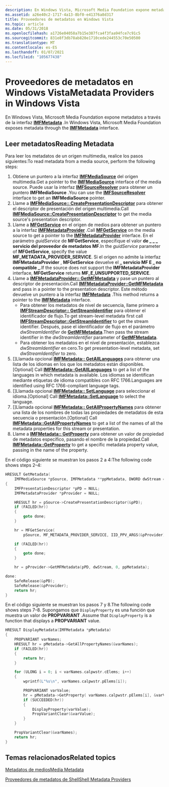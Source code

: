 ```yaml
---
description: En Windows Vista, Microsoft Media Foundation expone metadatos a través de la interfaz IMFMetadata.
ms.assetid: a26e40c2-1717-4a13-8bf0-e41376a8d317
title: Proveedores de metadatos en Windows Vista
ms.topic: article
ms.date: 05/31/2018
ms.openlocfilehash: a1726e04058a7b15e387fca4f3faa94fce7c91c5
ms.sourcegitcommit: 831e8f3db78ab820e1710cede244553c70e50500
ms.translationtype: MT
ms.contentlocale: es-ES
ms.lasthandoff: 01/07/2021
ms.locfileid: "105677438"
---
```

# <a name="metadata-providers-in-windows-vista"></a><span data-ttu-id="b29ef-103">Proveedores de metadatos en Windows Vista</span><span class="sxs-lookup"><span data-stu-id="b29ef-103">Metadata Providers in Windows Vista</span></span>

<span data-ttu-id="b29ef-104">En Windows Vista, Microsoft Media Foundation expone metadatos a través de la interfaz [**IMFMetadata**](/windows/desktop/api/mfidl/nn-mfidl-imfmetadata) .</span><span class="sxs-lookup"><span data-stu-id="b29ef-104">In Windows Vista, Microsoft Media Foundation exposes metadata through the [**IMFMetadata**](/windows/desktop/api/mfidl/nn-mfidl-imfmetadata) interface.</span></span>

## <a name="reading-metadata"></a><span data-ttu-id="b29ef-105">Leer metadatos</span><span class="sxs-lookup"><span data-stu-id="b29ef-105">Reading Metadata</span></span>

<span data-ttu-id="b29ef-106">Para leer los metadatos de un origen multimedia, realice los pasos siguientes:</span><span class="sxs-lookup"><span data-stu-id="b29ef-106">To read metadata from a media source, perform the following steps:</span></span>

1.  <span data-ttu-id="b29ef-107">Obtiene un puntero a la interfaz [**IMFMediaSource**](/windows/desktop/api/mfidl/nn-mfidl-imfmediasource) del origen multimedia.</span><span class="sxs-lookup"><span data-stu-id="b29ef-107">Get a pointer to the [**IMFMediaSource**](/windows/desktop/api/mfidl/nn-mfidl-imfmediasource) interface of the media source.</span></span> <span data-ttu-id="b29ef-108">Puede usar la interfaz [**IMFSourceResolver**](/windows/desktop/api/mfidl/nn-mfidl-imfsourceresolver) para obtener un puntero **IMFMediaSource** .</span><span class="sxs-lookup"><span data-stu-id="b29ef-108">You can use the [**IMFSourceResolver**](/windows/desktop/api/mfidl/nn-mfidl-imfsourceresolver) interface to get an **IMFMediaSource** pointer.</span></span>
2.  <span data-ttu-id="b29ef-109">Llame a [**IMFMediaSource:: CreatePresentationDescriptor**](/windows/desktop/api/mfidl/nf-mfidl-imfmediasource-createpresentationdescriptor) para obtener el descriptor de presentación del origen multimedia.</span><span class="sxs-lookup"><span data-stu-id="b29ef-109">Call [**IMFMediaSource::CreatePresentationDescriptor**](/windows/desktop/api/mfidl/nf-mfidl-imfmediasource-createpresentationdescriptor) to get the media source's presentation descriptor.</span></span>
3.  <span data-ttu-id="b29ef-110">Llame a [**MFGetService**](/windows/desktop/api/mfidl/nf-mfidl-mfgetservice) en el origen de medios para obtener un puntero a la interfaz [**IMFMetadataProvider**](/windows/desktop/api/mfidl/nn-mfidl-imfmetadataprovider) .</span><span class="sxs-lookup"><span data-stu-id="b29ef-110">Call [**MFGetService**](/windows/desktop/api/mfidl/nf-mfidl-mfgetservice) on the media source to get a pointer to the [**IMFMetadataProvider**](/windows/desktop/api/mfidl/nn-mfidl-imfmetadataprovider) interface.</span></span> <span data-ttu-id="b29ef-111">En el parámetro *guidService* de **MFGetService**, especifique el valor **de \_ \_ \_ servicio del proveedor de metadatos MF**.</span><span class="sxs-lookup"><span data-stu-id="b29ef-111">In the *guidService* parameter of **MFGetService**, specify the value **MF\_METADATA\_PROVIDER\_SERVICE**.</span></span> <span data-ttu-id="b29ef-112">Si el origen no admite la interfaz **IMFMetadataProvider** , **MFGetService** devuelve el **\_ servicio MF E \_ no compatible \_**.</span><span class="sxs-lookup"><span data-stu-id="b29ef-112">If the source does not support the **IMFMetadataProvider** interface, **MFGetService** returns **MF\_E\_UNSUPPORTED\_SERVICE**.</span></span>
4.  <span data-ttu-id="b29ef-113">Llame a [**IMFMetadataProvider:: GetMFMetadata**](/windows/desktop/api/mfidl/nf-mfidl-imfmetadataprovider-getmfmetadata) y pase un puntero al descriptor de presentación.</span><span class="sxs-lookup"><span data-stu-id="b29ef-113">Call [**IMFMetadataProvider::GetMFMetadata**](/windows/desktop/api/mfidl/nf-mfidl-imfmetadataprovider-getmfmetadata) and pass in a pointer to the presentation descriptor.</span></span> <span data-ttu-id="b29ef-114">Este método devuelve un puntero a la interfaz [**IMFMetadata**](/windows/desktop/api/mfidl/nn-mfidl-imfmetadata) .</span><span class="sxs-lookup"><span data-stu-id="b29ef-114">This method returns a pointer to the [**IMFMetadata**](/windows/desktop/api/mfidl/nn-mfidl-imfmetadata) interface.</span></span>
    -   <span data-ttu-id="b29ef-115">Para obtener los metadatos de nivel de secuencia, llame primero a [**IMFStreamDescriptor:: GetStreamIdentifier**](/windows/desktop/api/mfidl/nf-mfidl-imfstreamdescriptor-getstreamidentifier) para obtener el identificador de flujo.</span><span class="sxs-lookup"><span data-stu-id="b29ef-115">To get stream-level metadata first call [**IMFStreamDescriptor::GetStreamIdentifier**](/windows/desktop/api/mfidl/nf-mfidl-imfstreamdescriptor-getstreamidentifier) to get the stream identifier.</span></span> <span data-ttu-id="b29ef-116">Después, pase el identificador de flujo en el parámetro *dwStreamIdentifier* de [**GetMFMetadata**](/windows/desktop/api/mfidl/nf-mfidl-imfmetadataprovider-getmfmetadata).</span><span class="sxs-lookup"><span data-stu-id="b29ef-116">Then pass the stream identifier in the *dwStreamIdentifier* parameter of [**GetMFMetadata**](/windows/desktop/api/mfidl/nf-mfidl-imfmetadataprovider-getmfmetadata).</span></span>
    -   <span data-ttu-id="b29ef-117">Para obtener los metadatos en el nivel de presentación, establezca *dwStreamIdentifier* en cero.</span><span class="sxs-lookup"><span data-stu-id="b29ef-117">To get presentation-level metadata, set *dwStreamIdentifier* to zero.</span></span>
5.  <span data-ttu-id="b29ef-118">\[\]Llamada opcional [**IMFMetadata:: GetAllLanguages**](/windows/desktop/api/mfidl/nf-mfidl-imfmetadata-getalllanguages) para obtener una lista de los idiomas en los que los metadatos están disponibles.</span><span class="sxs-lookup"><span data-stu-id="b29ef-118">\[Optional\] Call [**IMFMetadata::GetAllLanguages**](/windows/desktop/api/mfidl/nf-mfidl-imfmetadata-getalllanguages) to get a list of the languages in which metadata is available.</span></span> <span data-ttu-id="b29ef-119">Los idiomas se identifican mediante etiquetas de idioma compatibles con RFC 1766.</span><span class="sxs-lookup"><span data-stu-id="b29ef-119">Languages are identified using RFC 1766-compliant language tags.</span></span>
6.  <span data-ttu-id="b29ef-120">\[\]Llamada opcional [**IMFMetadata:: SetLanguage**](/windows/desktop/api/mfidl/nf-mfidl-imfmetadata-setlanguage) para seleccionar el idioma.</span><span class="sxs-lookup"><span data-stu-id="b29ef-120">\[Optional\] Call [**IMFMetadata::SetLanguage**](/windows/desktop/api/mfidl/nf-mfidl-imfmetadata-setlanguage) to select the language.</span></span>
7.  <span data-ttu-id="b29ef-121">\[\]Llamada opcional [**IMFMetadata:: GetAllPropertyNames**](/windows/desktop/api/mfidl/nf-mfidl-imfmetadata-getallpropertynames) para obtener una lista de los nombres de todas las propiedades de metadatos de esta secuencia o presentación.</span><span class="sxs-lookup"><span data-stu-id="b29ef-121">\[Optional\] Call [**IMFMetadata::GetAllPropertyNames**](/windows/desktop/api/mfidl/nf-mfidl-imfmetadata-getallpropertynames) to get a list of the names of all the metadata properties for this stream or presentation.</span></span>
8.  <span data-ttu-id="b29ef-122">Llame a [**IMFMetadata:: GetProperty**](/windows/desktop/api/mfidl/nf-mfidl-imfmetadata-getproperty) para obtener un valor de propiedad de metadatos específico, pasando el nombre de la propiedad.</span><span class="sxs-lookup"><span data-stu-id="b29ef-122">Call [**IMFMetadata::GetProperty**](/windows/desktop/api/mfidl/nf-mfidl-imfmetadata-getproperty) to get a specific metadata property value, passing in the name of the property.</span></span>

<span data-ttu-id="b29ef-123">En el código siguiente se muestran los pasos 2 a 4:</span><span class="sxs-lookup"><span data-stu-id="b29ef-123">The following code shows steps 2–4:</span></span>


```C++
HRESULT GetMetadata(
    IMFMediaSource *pSource, IMFMetadata **ppMetadata, DWORD dwStream = 0)
{
    IMFPresentationDescriptor *pPD = NULL;
    IMFMetadataProvider *pProvider = NULL;

    HRESULT hr = pSource->CreatePresentationDescriptor(&pPD);
    if (FAILED(hr))
    {
        goto done;
    }

    hr = MFGetService(
        pSource, MF_METADATA_PROVIDER_SERVICE, IID_PPV_ARGS(&pProvider));

    if (FAILED(hr))
    {
        goto done;
    }

    hr = pProvider->GetMFMetadata(pPD, dwStream, 0, ppMetadata);

done:
    SafeRelease(&pPD);
    SafeRelease(&pProvider);
    return hr;
}
```



<span data-ttu-id="b29ef-124">En el código siguiente se muestran los pasos 7 y 8.</span><span class="sxs-lookup"><span data-stu-id="b29ef-124">The following code shows steps 7–8.</span></span> <span data-ttu-id="b29ef-125">Supongamos que `DisplayProperty` es una función que muestra un valor de **PROPVARIANT** .</span><span class="sxs-lookup"><span data-stu-id="b29ef-125">Assume that `DisplayProperty` is a function that displays a **PROPVARIANT** value.</span></span>


```C++
HRESULT DisplayMetadata(IMFMetadata *pMetadata)
{
    PROPVARIANT varNames;
    HRESULT hr = pMetadata->GetAllPropertyNames(&varNames);
    if (FAILED(hr))
    {
        return hr;
    }

    for (ULONG i = 0; i < varNames.calpwstr.cElems; i++)
    {
        wprintf(L"%s\n", varNames.calpwstr.pElems[i]);

        PROPVARIANT varValue;
        hr = pMetadata->GetProperty( varNames.calpwstr.pElems[i], &varValue );
        if (SUCCEEDED(hr))
        {
            DisplayProperty(varValue);
            PropVariantClear(&varValue);
        }
    }

    PropVariantClear(&varNames);
    return hr;
}
```



## <a name="related-topics"></a><span data-ttu-id="b29ef-126">Temas relacionados</span><span class="sxs-lookup"><span data-stu-id="b29ef-126">Related topics</span></span>

<dl> <dt>

[<span data-ttu-id="b29ef-127">Metadatos de medios</span><span class="sxs-lookup"><span data-stu-id="b29ef-127">Media Metadata</span></span>](media-metadata.md)
</dt> <dt>

[<span data-ttu-id="b29ef-128">Proveedores de metadatos de Shell</span><span class="sxs-lookup"><span data-stu-id="b29ef-128">Shell Metadata Providers</span></span>](shell-metadata-providers.md)
</dt> </dl>

 

 



